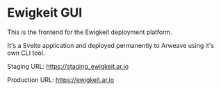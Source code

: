 # Ewigkeit GUI

This is the frontend for the Ewigkeit deployment platform.

It's a Svelte application and deployed permanently to Arweave using it's own
CLI tool.

Staging URL: https://staging_ewigkeit.ar.io

Production URL: https://ewigkeit.ar.io
